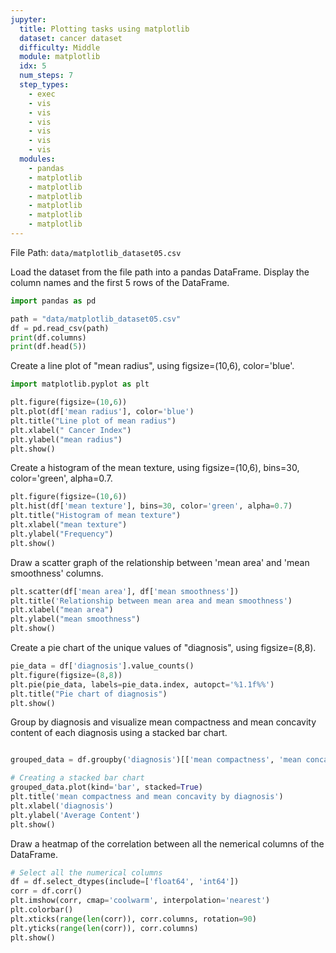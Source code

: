 ```yaml
---
jupyter:
  title: Plotting tasks using matplotlib
  dataset: cancer dataset
  difficulty: Middle
  module: matplotlib
  idx: 5
  num_steps: 7
  step_types:
    - exec
    - vis
    - vis
    - vis
    - vis
    - vis
    - vis    
  modules:
    - pandas
    - matplotlib
    - matplotlib
    - matplotlib
    - matplotlib
    - matplotlib
    - matplotlib
---
```


File Path: `data/matplotlib_dataset05.csv`

Load the dataset from the file path into a pandas DataFrame. Display the column names and the first 5 rows of the DataFrame.
```python
import pandas as pd

path = "data/matplotlib_dataset05.csv"
df = pd.read_csv(path)
print(df.columns)
print(df.head(5))
```

Create a line plot of "mean radius", using figsize=(10,6), color='blue'.
    
```python
import matplotlib.pyplot as plt

plt.figure(figsize=(10,6))
plt.plot(df['mean radius'], color='blue')
plt.title("Line plot of mean radius")
plt.xlabel(" Cancer Index")
plt.ylabel("mean radius")
plt.show()
```

Create a histogram of the mean texture, using figsize=(10,6), bins=30, color='green', alpha=0.7. 

```python
plt.figure(figsize=(10,6))
plt.hist(df['mean texture'], bins=30, color='green', alpha=0.7)
plt.title("Histogram of mean texture")
plt.xlabel("mean texture")
plt.ylabel("Frequency")
plt.show()
```

Draw a scatter graph of the relationship between 'mean area' and 'mean smoothness' columns.

```python
plt.scatter(df['mean area'], df['mean smoothness'])
plt.title('Relationship between mean area and mean smoothness')
plt.xlabel("mean area")
plt.ylabel("mean smoothness")
plt.show()
```

Create a pie chart of the unique values of "diagnosis", using figsize=(8,8).

```python
pie_data = df['diagnosis'].value_counts()
plt.figure(figsize=(8,8))
plt.pie(pie_data, labels=pie_data.index, autopct='%1.1f%%')
plt.title("Pie chart of diagnosis")
plt.show()
```

Group by diagnosis and visualize mean compactness and mean concavity content of each diagnosis using a stacked bar chart.

```python

grouped_data = df.groupby('diagnosis')[['mean compactness', 'mean concavity']].mean()

# Creating a stacked bar chart
grouped_data.plot(kind='bar', stacked=True)
plt.title('mean compactness and mean concavity by diagnosis')
plt.xlabel('diagnosis')
plt.ylabel('Average Content')
plt.show()
```

Draw a heatmap of the correlation between all the nemerical columns of the DataFrame. 

```python
# Select all the numerical columns
df = df.select_dtypes(include=['float64', 'int64'])
corr = df.corr()
plt.imshow(corr, cmap='coolwarm', interpolation='nearest')
plt.colorbar()
plt.xticks(range(len(corr)), corr.columns, rotation=90)
plt.yticks(range(len(corr)), corr.columns)
plt.show()
```
